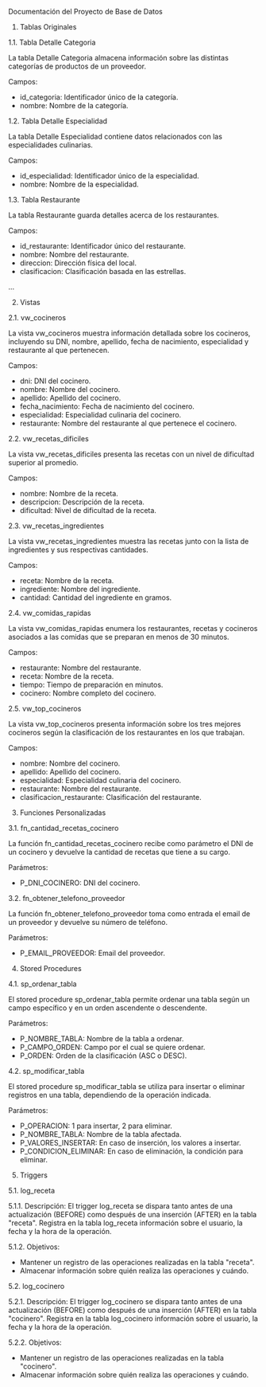 Documentación del Proyecto de Base de Datos

1. Tablas Originales

1.1. Tabla Detalle Categoria

La tabla Detalle Categoria almacena información sobre las distintas categorías de productos de un proveedor.

Campos:
- id_categoria: Identificador único de la categoría.
- nombre: Nombre de la categoría.

1.2. Tabla Detalle Especialidad

La tabla Detalle Especialidad contiene datos relacionados con las especialidades culinarias.

Campos:
- id_especialidad: Identificador único de la especialidad.
- nombre: Nombre de la especialidad.

1.3. Tabla Restaurante

La tabla Restaurante guarda detalles acerca de los restaurantes.

Campos:
- id_restaurante: Identificador único del restaurante.
- nombre: Nombre del restaurante.
- direccion: Dirección física del local.
- clasificacion: Clasificación basada en las estrellas.

...

2. Vistas

2.1. vw_cocineros

La vista vw_cocineros muestra información detallada sobre los cocineros, incluyendo su DNI, nombre, apellido, fecha de nacimiento, especialidad y restaurante al que pertenecen.

Campos:
- dni: DNI del cocinero.
- nombre: Nombre del cocinero.
- apellido: Apellido del cocinero.
- fecha_nacimiento: Fecha de nacimiento del cocinero.
- especialidad: Especialidad culinaria del cocinero.
- restaurante: Nombre del restaurante al que pertenece el cocinero.

2.2. vw_recetas_dificiles

La vista vw_recetas_dificiles presenta las recetas con un nivel de dificultad superior al promedio.

Campos:
- nombre: Nombre de la receta.
- descripcion: Descripción de la receta.
- dificultad: Nivel de dificultad de la receta.

2.3. vw_recetas_ingredientes

La vista vw_recetas_ingredientes muestra las recetas junto con la lista de ingredientes y sus respectivas cantidades.

Campos:
- receta: Nombre de la receta.
- ingrediente: Nombre del ingrediente.
- cantidad: Cantidad del ingrediente en gramos.

2.4. vw_comidas_rapidas

La vista vw_comidas_rapidas enumera los restaurantes, recetas y cocineros asociados a las comidas que se preparan en menos de 30 minutos.

Campos:
- restaurante: Nombre del restaurante.
- receta: Nombre de la receta.
- tiempo: Tiempo de preparación en minutos.
- cocinero: Nombre completo del cocinero.

2.5. vw_top_cocineros

La vista vw_top_cocineros presenta información sobre los tres mejores cocineros según la clasificación de los restaurantes en los que trabajan.

Campos:
- nombre: Nombre del cocinero.
- apellido: Apellido del cocinero.
- especialidad: Especialidad culinaria del cocinero.
- restaurante: Nombre del restaurante.
- clasificacion_restaurante: Clasificación del restaurante.

3. Funciones Personalizadas

3.1. fn_cantidad_recetas_cocinero

La función fn_cantidad_recetas_cocinero recibe como parámetro el DNI de un cocinero y devuelve la cantidad de recetas que tiene a su cargo.

Parámetros:
- P_DNI_COCINERO: DNI del cocinero.

3.2. fn_obtener_telefono_proveedor

La función fn_obtener_telefono_proveedor toma como entrada el email de un proveedor y devuelve su número de teléfono.

Parámetros:
- P_EMAIL_PROVEEDOR: Email del proveedor.

4. Stored Procedures

4.1. sp_ordenar_tabla

El stored procedure sp_ordenar_tabla permite ordenar una tabla según un campo específico y en un orden ascendente o descendente.

Parámetros:
- P_NOMBRE_TABLA: Nombre de la tabla a ordenar.
- P_CAMPO_ORDEN: Campo por el cual se quiere ordenar.
- P_ORDEN: Orden de la clasificación (ASC o DESC).

4.2. sp_modificar_tabla

El stored procedure sp_modificar_tabla se utiliza para insertar o eliminar registros en una tabla, dependiendo de la operación indicada.

Parámetros:
- P_OPERACION: 1 para insertar, 2 para eliminar.
- P_NOMBRE_TABLA: Nombre de la tabla afectada.
- P_VALORES_INSERTAR: En caso de inserción, los valores a insertar.
- P_CONDICION_ELIMINAR: En caso de eliminación, la condición para eliminar.

5. Triggers

5.1. log_receta

5.1.1. Descripción:
El trigger log_receta se dispara tanto antes de una actualización (BEFORE) como después de una inserción (AFTER) en la tabla "receta". Registra en la tabla log_receta información sobre el usuario, la fecha y la hora de la operación.

5.1.2. Objetivos:
- Mantener un registro de las operaciones realizadas en la tabla "receta".
- Almacenar información sobre quién realiza las operaciones y cuándo.

5.2. log_cocinero

5.2.1. Descripción:
El trigger log_cocinero se dispara tanto antes de una actualización (BEFORE) como después de una inserción (AFTER) en la tabla "cocinero". Registra en la tabla log_cocinero información sobre el usuario, la fecha y la hora de la operación.

5.2.2. Objetivos:
- Mantener un registro de las operaciones realizadas en la tabla "cocinero".
- Almacenar información sobre quién realiza las operaciones y cuándo.


